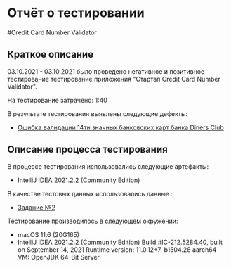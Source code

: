 # Отчёт о тестировании 
#Credit Card Number Validator

## Краткое описание

03.10.2021 - 03.10.2021 было проведено негативное и позитивное тестирование тестирование приложения "Стартап Credit Card Number Validator".

На тестирование затрачено: 1:40

В результате тестирования выявлены следующие дефекты:

* [Ошибка валидации 14ти значных банковских карт банка Diners Club](https://github.com/Sashka-sieg/Credit-Card-Number-Validator/issues/1#issue-1015463433)

## Описание процесса тестирования

В процессе тестирования использовались следующие артефакты:
* IntelliJ IDEA 2021.2.2 (Community Edition)



В качестве тестовых данных использовались данные :
* [Задание №2](https://github.com/netology-code/javaqa-homeworks/blob/master/intro/MERGED.md)

Тестирование производилось в следующем окружении:
* macOS 11.6 (20G165)
* IntelliJ IDEA 2021.2.2 (Community Edition) Build #IC-212.5284.40, built on September 14, 2021 Runtime version: 11.0.12+7-b1504.28 aarch64 VM: OpenJDK 64-Bit Server